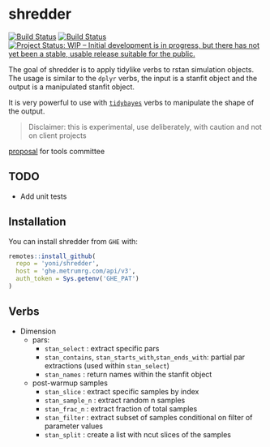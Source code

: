 
<!-- README.md is generated from README.Rmd. Please edit that file -->

# shredder

<!-- badges: start -->
[![Build Status](https://travis.metrumrg.com/yoni/shredder.svg?token=tfrDuc83e84K9CqJKyCs&branch=master)](https://travis.metrumrg.com/yoni/shredder)
[![Build
Status](https://travis.metrumrg.com/yoni/shredder.svg?token=tfrDuc83e84K9CqJKyCs&branch=master)](https://travis.metrumrg.com/yoni/shredder)
[![Project Status: WIP – Initial development is in progress, but there
has not yet been a stable, usable release suitable for the
public.](https://www.repostatus.org/badges/latest/wip.svg)](https://www.repostatus.org/#wip)
<!-- badges: end -->

The goal of shredder is to apply tidylike verbs to rstan simulation
objects. The usage is similar to the `dplyr` verbs, the input is a
stanfit object and the output is a manipulated stanfit object.

It is very powerful to use with [`tidybayes`](#tidybayes) verbs to
manipulate the shape of the output.

> Disclaimer: this is experimental, use deliberately, with caution and
> not on client
projects

[proposal](https://docs.google.com/document/d/1_xFfVPPmPMQoFwpyGoL4N6kGNXLY0hZSEtmSiY03IXY/edit)
for tools committee

## TODO

  - Add unit tests

## Installation

You can install shredder from `GHE` with:

``` r
remotes::install_github(
  repo = 'yoni/shredder',
  host = 'ghe.metrumrg.com/api/v3',
  auth_token = Sys.getenv('GHE_PAT')
)
```

## Verbs

  - Dimension
      - pars:
          - `stan_select` : extract specific pars
          - `stan_contains`, `stan_starts_with`,`stan_ends_with`:
            partial par extractions (used within `stan_select`)
          - `stan_names` : return names within the stanfit object
      - post-warmup samples
          - `stan_slice` : extract specific samples by index
          - `stan_sample_n` : extract random n samples
          - `stan_frac_n` : extract fraction of total samples
          - `stan_filter` : extract subset of samples conditional on
            filter of parameter values
          - `stan_split` : create a list with ncut slices of the samples
